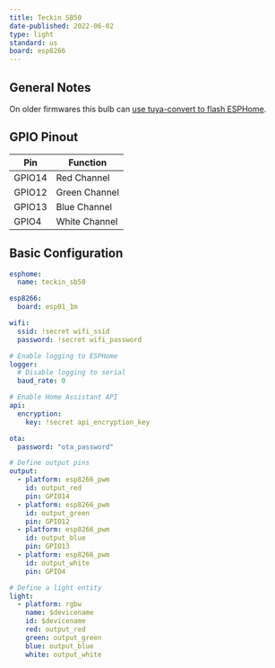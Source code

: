```yaml
---
title: Teckin SB50
date-published: 2022-06-02
type: light
standard: us
board: esp8266
---
```


## General Notes

On older firmwares this bulb can [use tuya-convert to flash ESPHome](/devices/tuya-convert).

## GPIO Pinout

| Pin    | Function      |
| ------ | ------------- |
| GPIO14 | Red Channel   |
| GPIO12 | Green Channel |
| GPIO13 | Blue Channel  |
| GPIO4  | White Channel |

## Basic Configuration

```yaml
esphome:
  name: teckin_sb50

esp8266:
  board: esp01_1m

wifi:
  ssid: !secret wifi_ssid
  password: !secret wifi_password

# Enable logging to ESPHome
logger:
  # Disable logging to serial
  baud_rate: 0

# Enable Home Assistant API
api:
  encryption:
    key: !secret api_encryption_key

ota:
  password: "ota_password"

# Define output pins
output:
  - platform: esp8266_pwm
    id: output_red
    pin: GPIO14
  - platform: esp8266_pwm
    id: output_green
    pin: GPIO12
  - platform: esp8266_pwm
    id: output_blue
    pin: GPIO13
  - platform: esp8266_pwm
    id: output_white
    pin: GPIO4

# Define a light entity
light:
  - platform: rgbw
    name: $devicename
    id: $devicename
    red: output_red
    green: output_green
    blue: output_blue
    white: output_white
```
